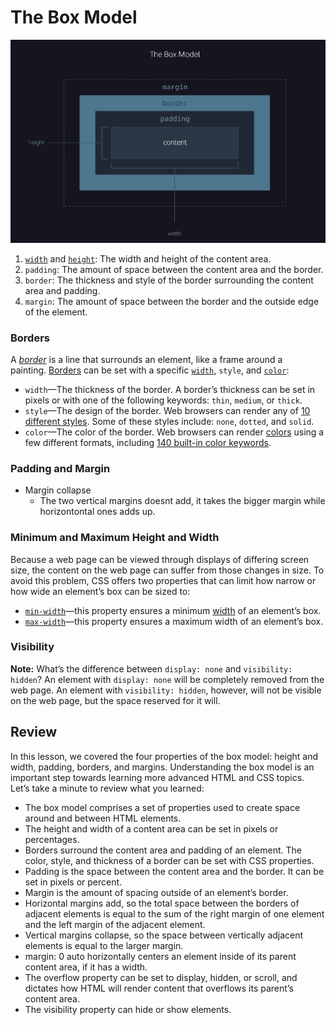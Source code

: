 # The Box Model
![alt text](image.png)
1. [`width`](https://www.codecademy.com/resources/docs/css/sizing/width) and [`height`](https://www.codecademy.com/resources/docs/css/sizing/height): The width and height of the content area.
2. `padding`: The amount of space between the content area and the border.
3. `border`: The thickness and style of the border surrounding the content area and padding.
4. `margin`: The amount of space between the border and the outside edge of the element.

### Borders

A [_border_](https://www.codecademy.com/resources/docs/css/borders/border) is a line that surrounds an element, like a frame around a painting. [Borders](https://www.codecademy.com/resources/docs/css/borders) can be set with a specific [`width`](https://www.codecademy.com/resources/docs/css/sizing/width), `style`, and [`color`](https://www.codecademy.com/resources/docs/css/colors/color):

- `width`—The thickness of the border. A border’s thickness can be set in pixels or with one of the following keywords: `thin`, `medium`, or `thick`.
- `style`—The design of the border. Web browsers can render any of [10 different styles](https://developer.mozilla.org/en-US/docs/Web/CSS/border-style#Values). Some of these styles include: `none`, `dotted`, and `solid`.
- `color`—The color of the border. Web browsers can render [colors](https://www.codecademy.com/resources/docs/css/colors) using a few different formats, including [140 built-in color keywords](https://developer.mozilla.org/en-US/docs/Web/CSS/color_value).

### Padding and Margin
- Margin collapse
	- The two vertical margins doesnt add, it takes the bigger margin while horizontontal ones adds up.

### Minimum and Maximum Height and Width

Because a web page can be viewed through displays of differing screen size, the content on the web page can suffer from those changes in size. To avoid this problem, CSS offers two properties that can limit how narrow or how wide an element’s box can be sized to:

- [`min-width`](https://www.codecademy.com/resources/docs/css/sizing/min-width)—this property ensures a minimum [width](https://www.codecademy.com/resources/docs/css/sizing/width) of an element’s box.
- [`max-width`](https://www.codecademy.com/resources/docs/css/sizing/max-width)—this property ensures a maximum width of an element’s box.
### Visibility 
**Note:** What’s the difference between `display: none` and `visibility: hidden`? An element with `display: none` will be completely removed from the web page. An element with `visibility: hidden`, however, will not be visible on the web page, but the space reserved for it will.

## Review
In this lesson, we covered the four properties of the box model: height and width, padding, borders, and margins. Understanding the box model is an important step towards learning more advanced HTML and CSS topics. Let’s take a minute to review what you learned:

- The box model comprises a set of properties used to create space around and between HTML elements.
- The height and width of a content area can be set in pixels or percentages.
- Borders surround the content area and padding of an element. The color, style, and thickness of a border
can be set with CSS properties.
- Padding is the space between the content area and the border. It can be set in pixels or percent.
- Margin is the amount of spacing outside of an element’s border.
- Horizontal margins add, so the total space between the borders of adjacent elements is equal to the sum of the right margin of one element and the left margin of the adjacent element.
- Vertical margins collapse, so the space between vertically adjacent elements is equal to the larger margin.
- margin: 0 auto horizontally centers an element inside of its parent content area, if it has a width.
- The overflow property can be set to display, hidden, or scroll, and dictates how HTML will render content that overflows its parent’s content area.
- The visibility property can hide or show elements.